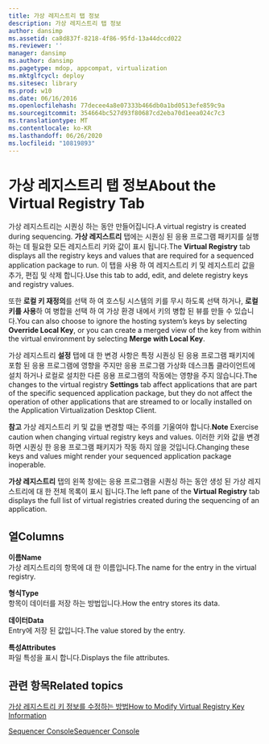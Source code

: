 ```yaml
---
title: 가상 레지스트리 탭 정보
description: 가상 레지스트리 탭 정보
author: dansimp
ms.assetid: ca8d837f-8218-4f86-95fd-13a44dccd022
ms.reviewer: ''
manager: dansimp
ms.author: dansimp
ms.pagetype: mdop, appcompat, virtualization
ms.mktglfcycl: deploy
ms.sitesec: library
ms.prod: w10
ms.date: 06/16/2016
ms.openlocfilehash: 77decee4a8e07333b466db0a1bd0513efe859c9a
ms.sourcegitcommit: 354664bc527d93f80687cd2eba70d1eea024c7c3
ms.translationtype: MT
ms.contentlocale: ko-KR
ms.lasthandoff: 06/26/2020
ms.locfileid: "10819893"
---
```

# <span data-ttu-id="a15bf-103">가상 레지스트리 탭 정보</span><span class="sxs-lookup"><span data-stu-id="a15bf-103">About the Virtual Registry Tab</span></span>


<span data-ttu-id="a15bf-104">가상 레지스트리는 시퀀싱 하는 동안 만들어집니다.</span><span class="sxs-lookup"><span data-stu-id="a15bf-104">A virtual registry is created during sequencing.</span></span> <span data-ttu-id="a15bf-105">**가상 레지스트리** 탭에는 시퀀싱 된 응용 프로그램 패키지를 실행 하는 데 필요한 모든 레지스트리 키와 값이 표시 됩니다.</span><span class="sxs-lookup"><span data-stu-id="a15bf-105">The **Virtual Registry** tab displays all the registry keys and values that are required for a sequenced application package to run.</span></span> <span data-ttu-id="a15bf-106">이 탭을 사용 하 여 레지스트리 키 및 레지스트리 값을 추가, 편집 및 삭제 합니다.</span><span class="sxs-lookup"><span data-stu-id="a15bf-106">Use this tab to add, edit, and delete registry keys and registry values.</span></span>

<span data-ttu-id="a15bf-107">또한 **로컬 키 재정의**를 선택 하 여 호스팅 시스템의 키를 무시 하도록 선택 하거나, **로컬 키를 사용**하 여 병합을 선택 하 여 가상 환경 내에서 키의 병합 된 뷰를 만들 수 있습니다.</span><span class="sxs-lookup"><span data-stu-id="a15bf-107">You can also choose to ignore the hosting system’s keys by selecting **Override Local Key**, or you can create a merged view of the key from within the virtual environment by selecting **Merge with Local Key**.</span></span>

<span data-ttu-id="a15bf-108">가상 레지스트리 **설정** 탭에 대 한 변경 사항은 특정 시퀀싱 된 응용 프로그램 패키지에 포함 된 응용 프로그램에 영향을 주지만 응용 프로그램 가상화 데스크톱 클라이언트에 설치 하거나 로컬로 설치한 다른 응용 프로그램의 작동에는 영향을 주지 않습니다.</span><span class="sxs-lookup"><span data-stu-id="a15bf-108">The changes to the virtual registry **Settings** tab affect applications that are part of the specific sequenced application package, but they do not affect the operation of other applications that are streamed to or locally installed on the Application Virtualization Desktop Client.</span></span>

<span data-ttu-id="a15bf-109">**참고**  가상 레지스트리 키 및 값을 변경할 때는 주의를 기울여야 합니다.</span><span class="sxs-lookup"><span data-stu-id="a15bf-109">**Note** Exercise caution when changing virtual registry keys and values.</span></span> <span data-ttu-id="a15bf-110">이러한 키와 값을 변경 하면 시퀀싱 한 응용 프로그램 패키지가 작동 하지 않을 것입니다.</span><span class="sxs-lookup"><span data-stu-id="a15bf-110">Changing these keys and values might render your sequenced application package inoperable.</span></span>

 

<span data-ttu-id="a15bf-111">**가상 레지스트리** 탭의 왼쪽 창에는 응용 프로그램을 시퀀싱 하는 동안 생성 된 가상 레지스트리에 대 한 전체 목록이 표시 됩니다.</span><span class="sxs-lookup"><span data-stu-id="a15bf-111">The left pane of the **Virtual Registry** tab displays the full list of virtual registries created during the sequencing of an application.</span></span>

## <span data-ttu-id="a15bf-112">열</span><span class="sxs-lookup"><span data-stu-id="a15bf-112">Columns</span></span>


<a href="" id="name"></a>**<span data-ttu-id="a15bf-113">이름</span><span class="sxs-lookup"><span data-stu-id="a15bf-113">Name</span></span>**  
<span data-ttu-id="a15bf-114">가상 레지스트리의 항목에 대 한 이름입니다.</span><span class="sxs-lookup"><span data-stu-id="a15bf-114">The name for the entry in the virtual registry.</span></span>

<a href="" id="type"></a>**<span data-ttu-id="a15bf-115">형식</span><span class="sxs-lookup"><span data-stu-id="a15bf-115">Type</span></span>**  
<span data-ttu-id="a15bf-116">항목이 데이터를 저장 하는 방법입니다.</span><span class="sxs-lookup"><span data-stu-id="a15bf-116">How the entry stores its data.</span></span>

<a href="" id="data"></a>**<span data-ttu-id="a15bf-117">데이터</span><span class="sxs-lookup"><span data-stu-id="a15bf-117">Data</span></span>**  
<span data-ttu-id="a15bf-118">Entry에 저장 된 값입니다.</span><span class="sxs-lookup"><span data-stu-id="a15bf-118">The value stored by the entry.</span></span>

<a href="" id="attributes"></a>**<span data-ttu-id="a15bf-119">특성</span><span class="sxs-lookup"><span data-stu-id="a15bf-119">Attributes</span></span>**  
<span data-ttu-id="a15bf-120">파일 특성을 표시 합니다.</span><span class="sxs-lookup"><span data-stu-id="a15bf-120">Displays the file attributes.</span></span>

## <span data-ttu-id="a15bf-121">관련 항목</span><span class="sxs-lookup"><span data-stu-id="a15bf-121">Related topics</span></span>


[<span data-ttu-id="a15bf-122">가상 레지스트리 키 정보를 수정하는 방법</span><span class="sxs-lookup"><span data-stu-id="a15bf-122">How to Modify Virtual Registry Key Information</span></span>](how-to-modify-virtual-registry-key-information.md)

[<span data-ttu-id="a15bf-123">Sequencer Console</span><span class="sxs-lookup"><span data-stu-id="a15bf-123">Sequencer Console</span></span>](sequencer-console.md)

 

 





